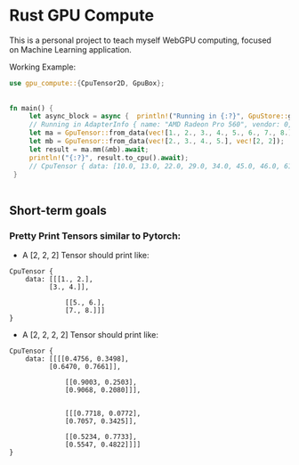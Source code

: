 
# Rust GPU Compute   

This is a personal project to teach myself WebGPU computing, focused   
on Machine Learning application.  
  
Working Example:  
  
```Rust  
use gpu_compute::{CpuTensor2D, GpuBox};  
  
  
fn main() {  
	 let async_block = async {  println!("Running in {:?}", GpuStore::get_default().info());  
	 // Running in AdapterInfo { name: "AMD Radeon Pro 560", vendor: 0, device: 0, device_type: DiscreteGpu, backend: Metal } 
	 let ma = GpuTensor::from_data(vec![1., 2., 3., 4., 5., 6., 7., 8.], vec![2, 2, 2]);  
	 let mb = GpuTensor::from_data(vec![2., 3., 4., 5.], vec![2, 2]);  
	 let result = ma.mm(&mb).await;  
	 println!("{:?}", result.to_cpu().await);  
	 // CpuTensor { data: [10.0, 13.0, 22.0, 29.0, 34.0, 45.0, 46.0, 61.0], shape: [2, 2, 2] } }; futures::executor::block_on(async_block);
 }  
  
```

## Short-term goals

### Pretty Print Tensors similar to Pytorch:
- A [2, 2, 2] Tensor should print like:

``` 
CpuTensor {
	data: [[[1., 2.],
	      [3., 4.]],

              [[5., 6.],
              [7., 8.]]]
}
```

- A [2, 2, 2, 2] Tensor should print like:

``` 
CpuTensor {
	data: [[[[0.4756, 0.3498],
	      [0.6470, 0.7661]],

              [[0.9003, 0.2503],
              [0.9068, 0.2080]]],


              [[[0.7718, 0.0772],
              [0.7057, 0.3425]],

              [[0.5234, 0.7733],
              [0.5547, 0.4822]]]]
}
```

## 
